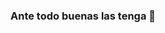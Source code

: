 ### Ante todo buenas las tenga 👋

<!--
**valeriap16/Valeriap16** is a ✨ _special_ ✨ repository because its `README.md` (this file) appears on your GitHub profile.

Here are some ideas to get you started:

- 🌱 I’m currently learning to program ...
- 💬 Ask me about life ...
- 😄 Pronouns: she/her ...
- ⚡ Fun fact: from zucaritas...
-->
